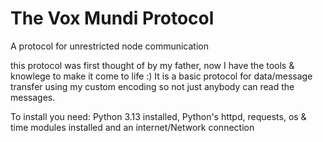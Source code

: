 # The Vox Mundi Protocol
A protocol for unrestricted node communication

this protocol was first thought of by my father, now I have the tools & knowlege to make it come to life :)
It is a basic protocol for data/message transfer using my custom encoding so not just anybody can read the messages. 


To install you need:
Python 3.13 installed,
Python's httpd, requests, os & time modules installed
and an internet/Network connection

